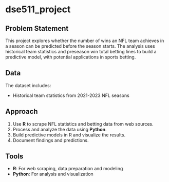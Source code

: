 # dse511_project

## Problem Statement
This project explores whether the number of wins an NFL team achieves in a season can be predicted before the season starts. The analysis uses historical team statistics and preseason win total betting lines to build a predictive model, with potential applications in sports betting.

## Data
The dataset includes:
- Historical team statistics from 2021-2023 NFL seasons

## Approach
1. Use **R** to scrape NFL statistics and betting data from web sources.
2. Process and analyze the data using **Python**.
3. Build predictive models in R and visualize the results.
4. Document findings and predictions.

## Tools
- **R**: For web scraping, data preparation and modeling
- **Python**: For analysis and visualization

